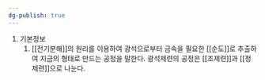 ```yaml
---
dg-publish: true
---
```




1. 기본정보
	1. [[전기분해]]의 원리를 이용하여 광석으로부터 금속을 필요한 [[순도]]로 추출하여 지금의 형태로 만드는 공정을 말한다. 광석제련의 공정은 [[조제련]]과 [[정제련]]으로 나눈다.
